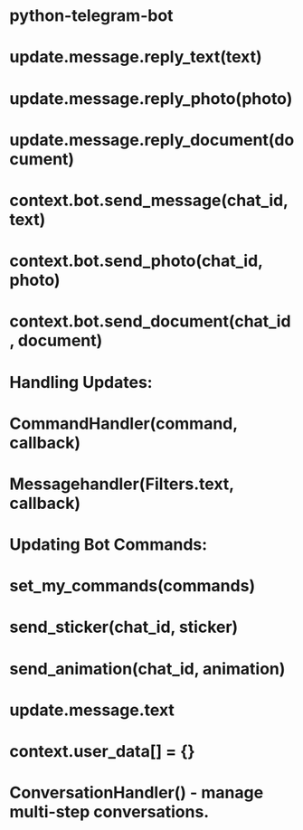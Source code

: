 # python-telegram-bot

# update.message.reply_text(text)
# update.message.reply_photo(photo)
# update.message.reply_document(document)

# context.bot.send_message(chat_id, text)
# context.bot.send_photo(chat_id, photo)
# context.bot.send_document(chat_id, document)

# Handling Updates:
# CommandHandler(command, callback)
# Messagehandler(Filters.text, callback)

# Updating Bot Commands:
# set_my_commands(commands)

# send_sticker(chat_id, sticker)
# send_animation(chat_id, animation)

# update.message.text

# context.user_data[] = {}

# ConversationHandler() - manage multi-step conversations. 